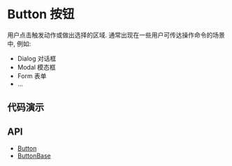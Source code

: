 # Button 按钮

用户点击触发动作或做出选择的区域. 通常出现在一些用户可传达操作命令的场景中, 例如:

- Dialog 对话框
- Modal 模态框
- Form 表单
- ...

## 代码演示

<code src="../../packages/wonder-ui/src/Button/demo/buttons.tsx"></code>

<code src="../../packages/wonder-ui/src/ButtonBase/demo/custom-button.tsx"></code>



## API

- [Button](/apis/button)
- [ButtonBase](/apis/button-base)

